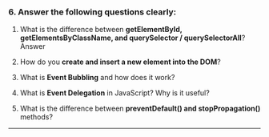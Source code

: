 ### 6. Answer the following questions clearly:

1. What is the difference between **getElementById, getElementsByClassName, and querySelector / querySelectorAll**?
Answer

2. How do you **create and insert a new element into the DOM**?


3. What is **Event Bubbling** and how does it work?


4. What is **Event Delegation** in JavaScript? Why is it useful?


5. What is the difference between **preventDefault() and stopPropagation()** methods?

---